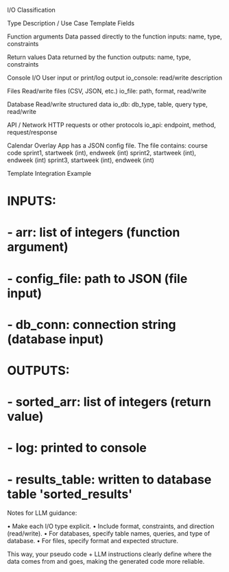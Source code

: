 I/O Classification

Type Description / Use Case Template Fields

Function arguments Data passed directly to the function inputs: name, type, constraints

Return values Data returned by the function outputs: name, type, constraints

Console I/O User input or print/log output io_console: read/write description

Files Read/write files (CSV, JSON, etc.) io_file: path, format, read/write

Database Read/write structured data io_db: db_type, table, query type, read/write

API / Network HTTP requests or other protocols io_api: endpoint, method, request/response


Calendar Overlay App has a JSON config file.
The file contains:
course code
sprint1, startweek (int), endweek (int)
sprint2, startweek (int), endweek (int)
sprint3, startweek (int), endweek (int)



Template Integration Example

# INPUTS:

#   - arr: list of integers (function argument)
#   - config_file: path to JSON (file input)
#   - db_conn: connection string (database input)

# OUTPUTS:

#   - sorted_arr: list of integers (return value)
#   - log: printed to console
#   - results_table: written to database table 'sorted_results'


Notes for LLM guidance:

• Make each I/O type explicit.
• Include format, constraints, and direction (read/write).
• For databases, specify table names, queries, and type of database.
• For files, specify format and expected structure.

This way, your pseudo code + LLM instructions clearly define where the data comes from and goes, making the generated code more reliable.

